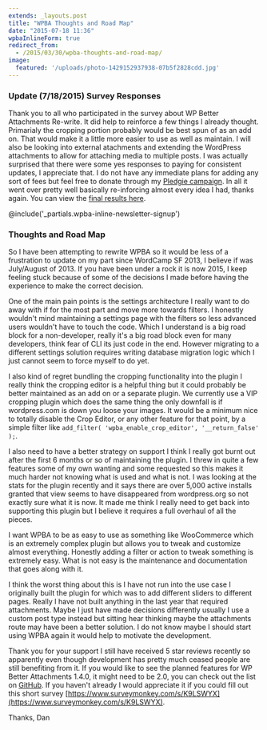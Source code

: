```yaml
---
extends: _layouts.post
title: "WPBA Thoughts and Road Map"
date: "2015-07-18 11:36"
wpbaInlineForm: true
redirect_from:
  - /2015/03/30/wpba-thoughts-and-road-map/
image:
  featured: '/uploads/photo-1429152937938-07b5f2828cdd.jpg'
---
```


### Update (7/18/2015) Survey Responses
Thank you to all who participated in the survey about WP Better Attachments Re-write. It did help to reinforce a few things I already thought. Primarialy the cropping portion probably would be best spun of as an add on. That would make it a little more easier to use as well as maintain. I will also be looking into external atachments and extending the WordPress attachments to allow for attaching media to multiple posts. I was actually surprised that there were some yes responses to paying for consistent updates, I appreciate that. I do not have any immediate plans for adding any sort of fees but feel free to donate through my [Pledgie campaign](https://pledgie.com/campaigns/20476). In all it went over pretty well basically re-inforcing almost every idea I had, thanks again. You can view the [final results here](https://www.surveymonkey.com/results/SM-Y2SKS2DY/).

@include('_partials.wpba-inline-newsletter-signup')

### Thoughts and Road Map
So I have been attempting to rewrite WPBA so it would be less of a frustration to update on my part since WordCamp SF 2013, I believe if was July/August of 2013.  If you have been under a rock it is now 2015, I keep feeling stuck because of some of the decisions I made before having the experience to make the correct decision.

One of the main pain points is the settings architecture I  really want to do away with if for the most part and move more towards filters.  I honestly wouldn't mind maintaining a settings page with the filters so less advanced users wouldn't have to touch the code.  Which I understand is a big road block for a non-developer, really it's a big road block even for many developers, think fear of CLI its just code in the end.  However migrating to a different settings solution requires writing database migration logic which I just cannot seem to force myself to do yet.

I also kind of regret bundling the cropping functionality into the plugin I really think the cropping editor is a helpful thing but it could probably be better maintained as an add on or a separate plugin.  We currently use a VIP cropping plugin which does the same thing the only downfall is if wordpress.com is down you loose your images.   It would be a minimum nice to totally disable the Crop Editor, or any other feature for that point, by a simple filter like `add_filter( 'wpba_enable_crop_editor', '__return_false' );`.

I also need to have a better strategy on support I think I really got burnt out after the first 6 months or so of maintaining the plugin. I threw in quite a few features some of my own wanting and some requested so this makes it much harder not knowing what is used and what is not.  I was looking at the stats for the plugin recently and it says there are over 5,000 active installs granted that view seems to have disappeared from wordpress.org so not exactly sure what it is now.  It made me think I really need to get back into supporting this plugin but I believe it requires a full overhaul of all the pieces.

 I want WPBA to be as easy to use as something like WooCommerce which is an extremely complex plugin but allows you to tweak and customize almost everything.  Honestly adding a filter or action to tweak something is extremely easy. What is not easy is the maintenance and documentation that goes along with it.

I think the worst thing about this is I have not run into the use case I originally built the plugin for which was to add different sliders to different pages.  Really I have not built anything in the last year that required attachments. Maybe I just have made decisions differently usually I use a custom post type instead but sitting hear thinking maybe the attachments route may have been a better solution.  I do not know maybe I should start using WPBA again it would help to motivate the development.

Thank you for your support I still have received 5 star reviews recently so apparently even though development has pretty much ceased people are still benefiting from it. If you would like to see the planned features for WP Better Attachments 1.4.0, it might need to be 2.0, you can check out the list on [GitHub](https://github.com/DHolloran/wp-better-attachments/issues/54). If you haven't already I would appreciate it if you could fill out this short survey [https://www.surveymonkey.com/s/K9LSWYX](https://www.surveymonkey.com/s/K9LSWYX).

Thanks,
Dan
